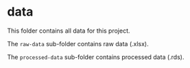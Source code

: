 # data

This folder contains all data for this project.

The `raw-data` sub-folder contains raw data (.xlsx).

The `processed-data` sub-folder contains processed data (.rds).
